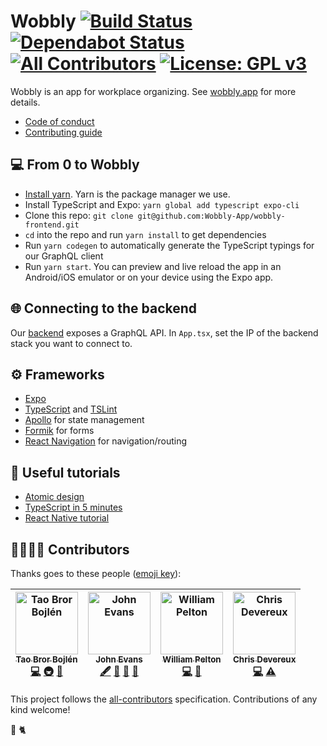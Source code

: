 # Wobbly [![Build Status](https://travis-ci.com/Wobbly-App/wobbly-frontend.svg?branch=develop)](https://travis-ci.com/Wobbly-App/wobbly-frontend) [![Dependabot Status](https://api.dependabot.com/badges/status?host=github&repo=Wobbly-App/wobbly-frontend)](https://dependabot.com) [![All Contributors](https://img.shields.io/badge/all_contributors-4-orange.svg?style=flat-square)](#-contributors) [![License: GPL v3](https://img.shields.io/badge/License-GPLv3-blue.svg)](https://www.gnu.org/licenses/gpl-3.0)

Wobbly is an app for workplace organizing. See [wobbly.app](https://wobbly.app) for more details.

* [Code of conduct](CODE-OF-CONDUCT.md)
* [Contributing guide](CONTRIBUTING.md)

## 💻 From 0 to Wobbly
* [Install yarn](https://yarnpkg.com/en/docs/install). Yarn is the package manager we use.
* Install TypeScript and Expo: `yarn global add typescript expo-cli`
* Clone this repo: `git clone git@github.com:Wobbly-App/wobbly-frontend.git`
* `cd` into the repo and run `yarn install` to get dependencies
* Run `yarn codegen` to automatically generate the TypeScript typings for our GraphQL client
* Run `yarn start`. You can preview and live reload the app in an Android/iOS emulator or on your device using the Expo app.

## 🌐 Connecting to the backend
Our [backend](https://github.com/Wobbly-App/graphql-backend) exposes a GraphQL API. In `App.tsx`, set the IP of the backend stack you want to connect to.

## ⚙️ Frameworks
* [Expo](https://expo.io)
* [TypeScript](https://www.typescriptlang.org/) and [TSLint](https://palantir.github.io/tslint/)
* [Apollo](https://www.apollographql.com/) for state management
* [Formik](https://jaredpalmer.com/formik) for forms
* [React Navigation](https://reactnavigation.org/) for navigation/routing

## 🧠 Useful tutorials
* [Atomic design](http://bradfrost.com/blog/post/atomic-web-design/)
* [TypeScript in 5 minutes](https://www.typescriptlang.org/docs/handbook/typescript-in-5-minutes.html)
* [React Native tutorial](https://facebook.github.io/react-native/docs/tutorial)


## 👩‍👩‍👧‍👦 Contributors

Thanks goes to these people ([emoji key](https://allcontributors.org/docs/en/emoji-key)):

<!-- ALL-CONTRIBUTORS-LIST:START - Do not remove or modify this section -->
<!-- prettier-ignore -->
| [<img src="https://avatars3.githubusercontent.com/u/1309951?v=4" width="100px;" alt="Tao Bror Bojlén"/><br /><sub><b>Tao Bror Bojlén</b></sub>](https://btao.org)<br />[💻](https://github.com/Wobbly-App/wobbly-frontend/commits?author=brortao "Code") [🚇](#infra-brortao "Infrastructure (Hosting, Build-Tools, etc)") [👀](#review-brortao "Reviewed Pull Requests") | [<img src="https://avatars0.githubusercontent.com/u/38507954?v=4" width="100px;" alt="John Evans"/><br /><sub><b>John Evans</b></sub>](http://bananananaba.com)<br />[🖋](#content-King-Mob "Content") [💼](#business-King-Mob "Business development") [🤔](#ideas-King-Mob "Ideas, Planning, & Feedback") [👀](#review-King-Mob "Reviewed Pull Requests") | [<img src="https://avatars2.githubusercontent.com/u/24790942?v=4" width="100px;" alt="William Pelton"/><br /><sub><b>William Pelton</b></sub>](https://www.icantotallycode.com/)<br />[💻](https://github.com/Wobbly-App/wobbly-frontend/commits?author=runranron "Code") [👀](#review-runranron "Reviewed Pull Requests") | [<img src="https://avatars1.githubusercontent.com/u/361391?v=4" width="100px;" alt="Chris Devereux"/><br /><sub><b>Chris Devereux</b></sub>](http://coderwall.com/chrisdevereux)<br />[💻](https://github.com/Wobbly-App/wobbly-frontend/commits?author=chrisdevereux "Code") [⚠️](https://github.com/Wobbly-App/wobbly-frontend/commits?author=chrisdevereux "Tests") |
| :---: | :---: | :---: | :---: |
<!-- ALL-CONTRIBUTORS-LIST:END -->

This project follows the [all-contributors](https://github.com/all-contributors/all-contributors) specification. Contributions of any kind welcome!

🖤 🐈
